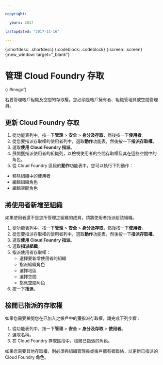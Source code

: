 ```yaml
---

copyright:

  years: 2017

lastupdated: "2017-11-16"

---
```


{:shortdesc: .shortdesc}
{:codeblock: .codeblock}
{:screen: .screen}
{:new_window: target="_blank"}

# 管理 Cloud Foundry 存取
{: #mngcf}

若要管理帳戶組織及空間的存取權，您必須是帳戶擁有者、組織管理員或空間管理員。

## 更新 Cloud Foundry 存取

1. 從功能表列中，按一下**管理** &gt; **安全** &gt; **身分及存取**，然後按一下**使用者**。
2. 從您要指派存取權的使用者列中，選取**動作**功能表，然後按一下**指派存取權**。
3. 選取**使用 Cloud Foundry 指派**。
4. 展開獲指派使用者的組織列，以檢視使用者的空間存取權及其在這些空間中的角色。
5. 從 Cloud Foundry 區段的**動作**功能表中，您可以執行下列動作：

  * 移除組織中的使用者
  * 編輯組織角色
  * 編輯空間角色

## 將使用者新增至組織

如果使用者還不是您所管理之組織的成員，請將使用者指派給該組織。

1. 從功能表列中，按一下**管理** &gt; **安全** &gt; **身分及存取**，然後按一下**使用者**。
2. 從您要指派存取權的使用者列中，選取**動作**功能表，然後按一下**指派存取權**。
3. 選取**使用 Cloud Foundry 指派**。
4. 選取**指派組織**。
5. 指派使用者存取權：
   * 選擇要新增使用者的組織
   * 指派組織角色
   * 選擇地區
   * 選擇空間
   * 指派空間角色
6. 按一下**指派**。

## 檢閱已指派的存取權

如果您需要檢閱您在已加入之帳戶中的獲指派存取權，請完成下列步驟：

1. 從功能表列中，按一下**管理** &gt; **安全** &gt; **身分及存取** &gt; **使用者**。
2. 選取名稱。
3. 在 Cloud Foundry 存取區段中，檢閱已指派的角色。

如果您需要其他存取權，則必須與組織管理員或帳戶擁有者聯絡，以更新已指派的 Cloud Foundry 角色。


